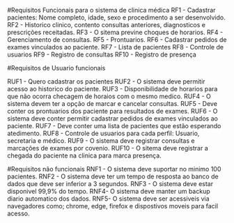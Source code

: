 #Requisitos Funcionais para o sistema de clinica médica
RF1 - Cadastrar pacientes: Nome completo, idade, sexo e procedimento a ser desenvolvido.
RF2 - Historico clinico, contento consultas anteriores, diagnosticos e prescrições receitadas.
RF3 - O sitema previne choques de horarios.
RF4 - Gerenciamento de consultas.
RF5 - Prontuarios.
RF6 - Cadastrar pedidos de exames vinculados ao paciente.
RF7 - Lista de pacientes 
RF8 - Controle de usuarios 
RF9 - Registro de consultas
RF10 - Registro de presença

#Requisitos de Usuario funcionais

RUF1 - Quero cadastrar os pacientes
RUF2 - O sistema deve permitir acesso ao historico do paciente.
RUF3 - Disponibilidade de horarios para que não ocorra checagem de horaios com o mesmo medico.
RUF4 - O sistema devem ter a opção de marcar e cancelar consultas.
RUF5 - Deve conter os prontuarios dos paciente para resultados de exames.
RUF6 - O sistema deve conter permitir cadastrar pedidos de exames vinculados ao paciente.
RUF7 - Deve conter uma lista de pacientes que estão esperando atedimento.
RUF8 - Controle de usuarios para cada perfil: Usuario, secretaria e médico.
RUF9 - O sistema deve registrar consultas e marcações de exames por covenio.
RUF10 - O sitema deve registrar a chegada do paciente na clinica para marca presença.


#Requisitos não funcionais
RNF1 - O sistema deve suportar no minimo 100 pacientes.
RNF2 - O sistema deve ter um tempo de resposta ao banco de dados que deve ser inferior a 3 segundos.
RNF3 - O sistema deve estar disponivel 99,9% do tempo.
RNF4- O sistema deve manter um backup diario automatico dos dados.
RNF5- O sistema deve ser acessiveis via navegadores como; chrome, edge, firefox e dispostivos moveis para facil acesso.



